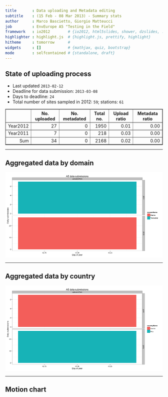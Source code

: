 ```yaml
---
title       : Data uploading and Metadata editing
subtitle    : (15 Feb - 08 Mar 2013) - Summary stats
author      : Marco Bascietto, Giorgio Matteucci
job         : EnvEurope A5 "Testing in the Field"
framework   : io2012        # {io2012, html5slides, shower, dzslides, ...}
highlighter : highlight.js  # {highlight.js, prettify, highlight}
hitheme     : tomorrow      # 
widgets     : []            # {mathjax, quiz, bootstrap}
mode        : selfcontained # {standalone, draft}
---
```













## State of uploading process

* Last updated ``2013-02-12``
* Deadline for data submission: `2013-03-08`
* Days to deadline: ``24``
* Total number of sites sampled in 2012: ``59``; stations: ``61``


<!-- html table generated in R 2.15.2 by xtable 1.7-0 package -->
<!-- Tue Feb 12 14:50:48 2013 -->
<TABLE border=1>
<TR> <TH>  </TH> <TH> No. uploaded </TH> <TH> No. metadated </TH> <TH> Total no. </TH> <TH> Upload ratio </TH> <TH> Metadata ratio </TH>  </TR>
  <TR> <TD align="right"> Year2012 </TD> <TD align="right">  27 </TD> <TD align="right">   0 </TD> <TD align="right"> 1950 </TD> <TD align="right"> 0.01 </TD> <TD align="right"> 0.00 </TD> </TR>
  <TR> <TD align="right"> Year2011 </TD> <TD align="right">   7 </TD> <TD align="right">   0 </TD> <TD align="right"> 218 </TD> <TD align="right"> 0.03 </TD> <TD align="right"> 0.00 </TD> </TR>
  <TR> <TD align="right"> Sum </TD> <TD align="right">  34 </TD> <TD align="right">   0 </TD> <TD align="right"> 2168 </TD> <TD align="right"> 0.02 </TD> <TD align="right"> 0.00 </TD> </TR>
   </TABLE>





---

## Aggregated data by domain

![plot of chunk aggrDataByDomain](figure/A5DAMU-1aggrDataByDomain.png) 


---

## Aggregated data by country

![plot of chunk aggrDatabyCountry](figure/A5DAMU-1aggrDatabyCountry.png) 



---

## Motion chart

<!-- MotionChart generated in R 2.15.2 by googleVis 0.3.3 package -->
<!-- Tue Feb 12 14:50:48 2013 -->


<!-- jsHeader -->
<script type="text/javascript" src="http://www.google.com/jsapi">
</script>
<script type="text/javascript">
 
// jsData 
function gvisDataMotionChartID20914c5ccde2 ()
{
  var data = new google.visualization.DataTable();
  var datajson =
[
 [
 "Italy",
43,
"2012",
27,
"uploadedDate",
"Marine" 
],
[
 "Austria",
43,
"2011",
7,
"uploadedDate",
"Terrestrial" 
] 
];
data.addColumn('string','countryName');
data.addColumn('number','dayOfYear');
data.addColumn('string','year');
data.addColumn('number','parameterNum');
data.addColumn('string','action');
data.addColumn('string','domainName');
data.addRows(datajson);
return(data);
}
 
// jsDrawChart
function drawChartMotionChartID20914c5ccde2() {
  var data = gvisDataMotionChartID20914c5ccde2();
  var options = {};
options["width"] =    600;
options["height"] =    500;

     var chart = new google.visualization.MotionChart(
       document.getElementById('MotionChartID20914c5ccde2')
     );
     chart.draw(data,options);
    

}
  
 
// jsDisplayChart 
function displayChartMotionChartID20914c5ccde2()
{
  google.load("visualization", "1", { packages:["motionchart"] }); 
  google.setOnLoadCallback(drawChartMotionChartID20914c5ccde2);
}
 
// jsChart 
displayChartMotionChartID20914c5ccde2()
 
<!-- jsFooter -->  
//-->
</script>
 
<!-- divChart -->
  
<div id="MotionChartID20914c5ccde2"
  style="width: 600px; height: 500px;">
</div>







